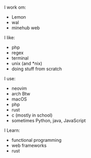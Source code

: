 I work om:
- Lemon
- wal
- minehub web

I like:
- php
- regex
- terminal
- unix (and *nix)
- doing stuff from scratch

I use:
- neovim
- arch Btw 
- macOS
- php
- rust
- c (mostly in school)
- sometimes Python, java, JavaScript

I Learn:
- functional programming
- web frameworks
- rust
